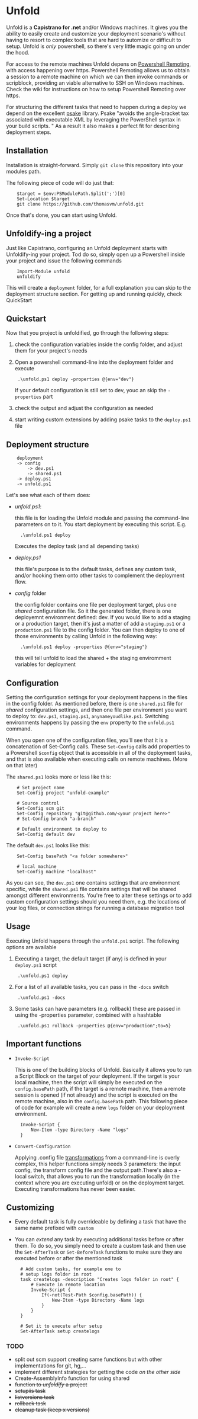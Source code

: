# Unfold
Unfold is a **Capistrano for .net** and/or Windows machines. It gives you the ability to easily create and customize your deployment scenario's without having to resort to complex tools that are hard to automize or difficult to setup. Unfold is _only_ powershell, so there's very little magic going on under the hood. 

For access to the remote machines Unfold depens on [Powershell Remoting](http://msdn.microsoft.com/en-us/library/windows/desktop/ee706585.aspx), with access happening over https. Powershell Remoting allows us to obtain a session to a remote machine on which we can then invoke commands or scripblock, providing an viable alternative to SSH on Windows machines. Check the wiki for instructions on how to setup Powershell Remoting over https.

For structuring the different tasks that need to happen during a deploy we depend on the excellent [psake](https://github.com/psake/psake) library. Psake "avoids the angle-bracket tax associated with executable XML by leveraging the PowerShell syntax in your build scripts. " As a result it also makes a perfect fit for describing deployment steps.

## Installation
Installation is straight-forward. Simply `git clone` this repository into your modules path. 

The following piece of code will do just that:

        $target = $env:PSModulePath.Split(';')[0]
        Set-Location $target
        git clone https://github.com/thomasvm/unfold.git

Once that's done, you can start using Unfold. 

## Unfoldify-ing a project
Just like Capistrano, configuring an Unfold deployment starts with Unfoldify-ing your project. Tod do so, simply open up a Powershell inside your project and issue the following commands

        Import-Module unfold
        unfoldify

This will create a `deployment` folder, for a full explanation you can skip to the deployment structure section. For getting up and running quickly, check QuickStart

## Quickstart
Now that you project is unfoldified, go through the following steps:

1. check the configuration variables inside the config folder, and adjust them for your project's needs
2. Open a powershell command-line into the deployment folder and execute 

        .\unfold.ps1 deploy -properties @{env="dev"}

   If your default configuration is still set to dev, youc an skip the `-properties` part

3. check the output and adjust the configuration as needed
4. start writing custom extensions by adding psake tasks to the `deploy.ps1` file

## Deployment structure
        deployment
        -> config
            -> dev.ps1
            -> shared.ps1
        -> deploy.ps1
        -> unfold.ps1

Let's see what each of them does:

* *unfold.ps1*:

  this file is for loading the Unfold module and passing the command-line parameters on to it. You start deployment by executing this script. E.g.

        .\unfold.ps1 deploy

  Executes the deploy task (and all depending tasks) 

* *deploy.ps1*

  this file's purpose is to the default tasks, defines any custom task, and/or hooking them onto other tasks to complement the deployment flow. 

* *config* folder

  the config folder contains one file per deployment target, plus one _shared_ configuration file. So it the generated folder, there is one deployemnt environment defined: dev. If you would like to add a staging or a production target, then it's just a matter of add a `staging.ps1` or a `production.ps1` file to the config folder. You can then deploy to one of those environments by calling Unfold in the following way:

        .\unfold.ps1 deploy -properties @{env="staging"}

  this will tell unfold to load the shared + the staging enviromment variables for deployment        

## Configuration
Setting the configuration settings for your deployment happens in the files in the config folder. As mentioned before, there is one `shared.ps1` file for _shared_ configuration settings, and then one file per environment you want to deploy to: `dev.ps1`, `staging.ps1`, `anynameyoudlike.ps1`. Switching environments happens by passing the `env` property to the `unfold.ps1` command.

When you open one of the configuration files, you'll see that it is a concatenation of Set-Config calls. These `Set-Config` calls add properties to a Powershell `$config` object that is accessible in all of the deployment tasks, and that is also available when executing calls on remote machines. (More on that later)

The `shared.ps1` looks more or less like this:

        # Set project name
        Set-Config project "unfold-example"
        
        # Source control
        Set-Config scm git
        Set-Config repository "git@github.com/<your project here>"
        # Set-Config branch "a-branch"
        
        # Default environment to deploy to
        Set-Config default dev

The default `dev.ps1` looks like this:

        Set-Config basePath "<a folder somewhere>"
        
        # local machine
        Set-Config machine "localhost"

As you can see, the `dev.ps1` one contains settings that are environment specific, while the `shared.ps1` file contains settings that will be shared amongst different environments. You're free to alter these settings or to add custom configuration settings should you need them, e.g. the locations of your log files, or connection strings for running a database migration tool

## Usage
Executing Unfold happens through the `unfold.ps1` script. The following options are available

1. Executing a target, the default target (if any) is defined in your `deploy.ps1` script

        .\unfold.ps1 deploy

2. For a list of all available tasks, you can pass in the `-docs` switch

        .\unfold.ps1 -docs

3. Some tasks can have parameters (e.g. rollback) these are passed in using the -properties parameter, combined with a hashtable

        .\unfold.ps1 rollback -properties @{env="production";to=5}

## Important functions        

* `Invoke-Script`

  This is one of the building blocks of Unfold. Basically it allows you to run a Script Block on the target of your deployment. If the target is your local machine, then the script will simply be executed on the `config.basePath` path, if the target is a remote machine, then a remote session is opened (if not already) and the script is executed on the remote machine, also in the `config.basePath` path. This following piece of code for example will create a new `logs` folder on your deployment environment.

        Invoke-Script {
            New-Item -type Directory -Name "logs"
        }

* `Convert-Configuration`        

  Applying .config file [transformations](http://msdn.microsoft.com/en-us/library/dd465326.aspx) from a command-line is overly complex, this helper functions simply needs 3 parameters: the input config, the transform config file and the output path.There's also a -local switch, that allows you to run the transformation locally (in the context where you are executing unfold) or on the deployment target. Executing transformations has never been easier. 

## Customizing
* Every default task is fully overrideable by defining a task that have the same name prefixed with `custom`
* You can _extend_ any task by executing additional tasks before or after them. To do so, you simply need to create a custom task and then use the `Set-AfterTask` or `Set-BeforeTask` functions to make sure they are executed before or after the mentioned task

        # Add custom tasks, for example one to
        # setup logs folder in root
        task createlogs -description "Creates logs folder in root" {
            # Execute in remote location
            Invoke-Script {
                If(-not(Test-Path $config.basePath)) {
                    New-Item -type Directory -Name logs
                }
            }
        }
        
        # Set it to execute after setup
        Set-AfterTask setup createlogs        

### TODO

* split out scm support creating same functions but with other implementations for git, hg,...
* implement different strategies for getting the code _on the other side_
* Create-AssemblyInfo function for using shared
* ~~function to _unfoldify_ a project~~  
* ~~setupiis task~~
* ~~listversions task~~
* ~~rollback task~~
* ~~cleanup task (keep x versions)~~
